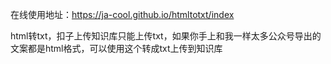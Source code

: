 在线使用地址：https://ja-cool.github.io/htmltotxt/index

html转txt，扣子上传知识库只能上传txt，如果你手上和我一样太多公众号导出的文案都是html格式，可以使用这个转成txt上传到知识库
